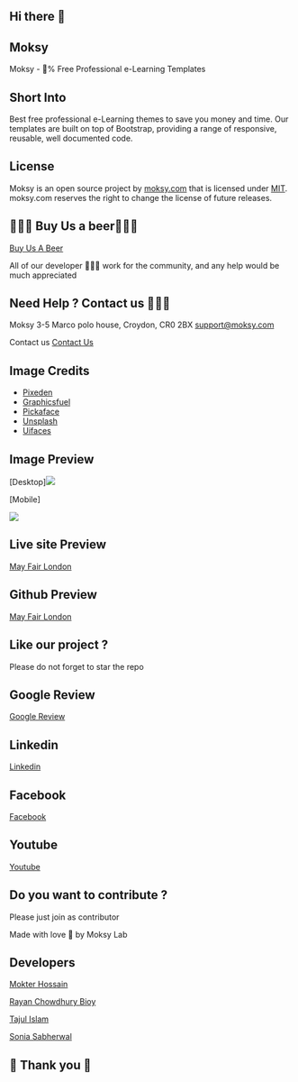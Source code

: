 ## Hi there 👋


## Moksy
Moksy - 💯% Free Professional e-Learning Templates


## Short Into
Best free professional e-Learning themes to save you money and time. Our templates are built on top of Bootstrap, providing a range of responsive, reusable, well documented code.


## License


Moksy is an open source project by [moksy.com](https://moksy.com) that is licensed under [MIT](https://opensource.org/licenses/MIT).
moksy.com reserves the right to change the license of future releases.


## 🍺🍺🍺 Buy Us a beer🍺🍺🍺
[Buy Us A Beer](https://www.paypal.com/donate/?hosted_button_id=Q279LEZ5BAWBY)


All of our developer 🙇🙇🙇 work for the community, and any help would be much appreciated




## Need Help ? Contact us 🙋🙋🙋
Moksy
3-5 Marco polo house, Croydon, CR0 2BX
support@moksy.com


Contact us
[Contact Us](https://moksy.com/contact-us.php)


## Image Credits


- [Pixeden](http://www.pixeden.com/psd-web-elements/flat-responsive-showcase-psd)
- [Graphicsfuel](https://www.graphicsfuel.com/2013/02/13-high-resolution-blur-backgrounds/)
- [Pickaface](https://pickaface.net/)
- [Unsplash](https://unsplash.com/)
- [Uifaces](http://uifaces.com/)


## Image Preview


[Desktop]<a href="https://example.com"><img src="https://i.ibb.co/NmNkN9Y/11.png"></a>


[Mobile]


<a href="https://example.com"><img src="https://i.ibb.co/nrszZST/22.png"></a>


## Live site Preview


[May Fair London](https://moksy.com/templates/mayfairlondon/?project_id=21735)




## Github Preview
[May Fair London](https://moksy-lab.github.io/mayfairlondon/)




## Like our project ?
   Please do not forget to star the repo


## Google Review
[Google Review](https://g.page/r/CWIjjM1wv6tFEB0/review)




## Linkedin
[Linkedin](https://www.linkedin.com/company/moksyuk/)




## Facebook
[Facebook](https://www.facebook.com/moksyuk)






## Youtube
[Youtube](https://www.youtube.com/channel/UCTXQx-lXRoOeGy9b-B0RXMg)




## Do you want to contribute ?
Please just join as contributor


Made with love 🧡 by Moksy Lab


## Developers
[Mokter Hossain](https://www.linkedin.com/in/mr-mokter/)


[Rayan Chowdhury Bioy](https://www.linkedin.com/in/rayhan-chowdhury-bijoy-b787ab224/)


[Tajul Islam](https://github.com/627md-Tajul-Islam)


[Sonia Sabherwal](https://www.linkedin.com/in/sonia-sabherwal-28154b45/)

## 🙏 Thank you 🙏